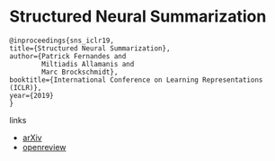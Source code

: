 # Structured Neural Summarization

```
@inproceedings{sns_iclr19,    
title={Structured Neural Summarization},    
author={Patrick Fernandes and
        Miltiadis Allamanis and
        Marc Brockschmidt},    
booktitle={International Conference on Learning Representations (ICLR)},    
year={2019} 
}
```

links
- [arXiv](https://arxiv.org/abs/1811.01824)
- [openreview](https://openreview.net/forum?id=H1ersoRqtm)
